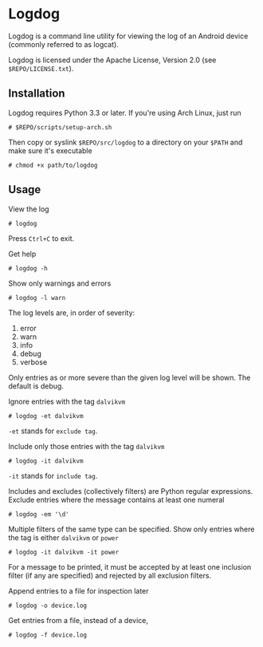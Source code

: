 Logdog
======

Logdog is a command line utility for viewing the log of an Android device
(commonly referred to as logcat).

Logdog is licensed under the Apache License, Version 2.0 (see
`$REPO/LICENSE.txt`).

Installation
------------

Logdog requires Python 3.3 or later. If you're using Arch Linux, just run

    # $REPO/scripts/setup-arch.sh

Then copy or syslink `$REPO/src/logdog` to a directory on your `$PATH` and
make sure it's executable

    # chmod +x path/to/logdog

Usage
-----

View the log

    # logdog

Press `Ctrl+C` to exit.

Get help

    # logdog -h

Show only warnings and errors

    # logdog -l warn

The log levels are, in order of severity:

1. error
2. warn
3. info
4. debug
5. verbose

Only entries as or more severe than the given log level will be shown. The
default is debug.

Ignore entries with the tag `dalvikvm`

    # logdog -et dalvikvm

`-et` stands for `exclude tag`.

Include only those entries with the tag `dalvikvm`

    # logdog -it dalvikvm

`-it` stands for `include tag`.

Includes and excludes (collectively filters) are Python regular expressions.
Exclude entries where the message contains at least one numeral

    # logdog -em '\d'

Multiple filters of the same type can be specified. Show only entries where the
tag is either `dalvikvm` or `power`

    # logdog -it dalvikvm -it power

For a message to be printed, it must be accepted by at least one inclusion
filter (if any are specified) and rejected by all exclusion filters.

Append entries to a file for inspection later

    # logdog -o device.log

Get entries from a file, instead of a device,

    # logdog -f device.log
